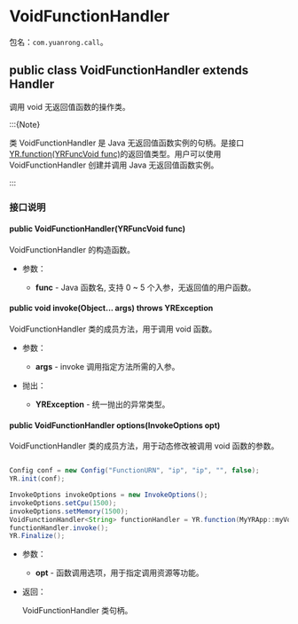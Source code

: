 # VoidFunctionHandler

包名：`com.yuanrong.call`。

## public class VoidFunctionHandler extends Handler

调用 void 无返回值函数的操作类。

:::{Note}

类 VoidFunctionHandler 是 Java 无返回值函数实例的句柄。是接口 [YR.function(YRFuncVoid func)](function.md)的返回值类型。用户可以使用 VoidFunctionHandler 创建并调用 Java 无返回值函数实例。

:::

### 接口说明

#### public VoidFunctionHandler(YRFuncVoid func)

VoidFunctionHandler 的构造函数。

- 参数：

   - **func** - Java 函数名, 支持 0 ~ 5 个入参，无返回值的用户函数。

#### public void invoke(Object... args) throws YRException

VoidFunctionHandler 类的成员方法，用于调用 void 函数。

- 参数：

   - **args** - invoke 调用指定方法所需的入参。

- 抛出：

   - **YRException** - 统一抛出的异常类型。

#### public VoidFunctionHandler options(InvokeOptions opt)

VoidFunctionHandler 类的成员方法，用于动态修改被调用 void 函数的参数。

```java

Config conf = new Config("FunctionURN", "ip", "ip", "", false);
YR.init(conf);

InvokeOptions invokeOptions = new InvokeOptions();
invokeOptions.setCpu(1500);
invokeOptions.setMemory(1500);
VoidFunctionHandler<String> functionHandler = YR.function(MyYRApp::myVoidFunction).options(invokeOptions);
functionHandler.invoke();
YR.Finalize();
```

- 参数：

   - **opt** - 函数调用选项，用于指定调用资源等功能。

- 返回：

    VoidFunctionHandler 类句柄。
